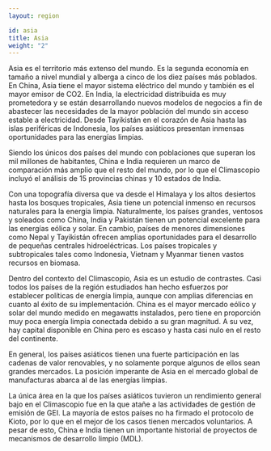 ```yaml
---
layout: region

id: asia
title: Asia
weight: "2"
---
```

Asia es el territorio más extenso del mundo. Es la segunda economía en tamaño a nivel mundial y alberga a cinco de los diez países más poblados. En China, Asia tiene el mayor sistema eléctrico del mundo y también es el mayor emisor de CO2. En India, la electricidad distribuida es muy prometedora y se están desarrollando nuevos modelos de negocios a fin de abastecer las necesidades de la mayor población del mundo sin acceso estable a electricidad. Desde Tayikistán en el corazón de Asia hasta las islas periféricas de Indonesia, los países asiáticos presentan inmensas oportunidades para las energías limpias.

Siendo los únicos dos países del mundo con poblaciones que superan los mil millones de habitantes, China e India requieren un marco de comparación más amplio que el resto del mundo, por lo que el Climascopio incluyó el análisis de 15 provincias chinas y 10 estados de India.

Con una topografía diversa que va desde el Himalaya y los altos desiertos hasta los bosques tropicales, Asia tiene un potencial inmenso en recursos naturales para la energía limpia. Naturalmente, los países grandes, ventosos y soleados como China, India y Pakistán tienen un potencial excelente para las energías eólica y solar. En cambio, países de menores dimensiones como Nepal y Tayikistán ofrecen amplias oportunidades para el desarrollo de pequeñas centrales hidroeléctricas. Los países tropicales y subtropicales tales como Indonesia, Vietnam y Myanmar tienen vastos recursos en biomasa.

Dentro del contexto del Climascopio, Asia es un estudio de contrastes. Casi todos los países de la región estudiados han hecho esfuerzos por establecer políticas de energía limpia, aunque con amplias diferencias en cuanto al éxito de su implementación. China es el mayor mercado eólico y solar del mundo medido en megawatts instalados, pero tiene en proporción muy poca energía limpia conectada debido a su gran magnitud. A su vez, hay capital disponible en China pero es escaso y hasta casi nulo en el resto del continente.

En general, los países asiáticos tienen una fuerte participación en las cadenas de valor renovables, y no solamente porque algunos de ellos sean grandes mercados. La posición imperante de Asia en el mercado global de manufacturas abarca al de las energías limpias.

La única área en la que los países asiáticos tuvieron un rendimiento general bajo en el Climascopio fue en la que atañe a las actividades de gestión de emisión de GEI. La mayoría de estos países no ha firmado el protocolo de Kioto, por lo que en el mejor de los casos tienen mercados voluntarios. A pesar de esto, China e India tienen un importante historial de proyectos de mecanismos de desarrollo limpio (MDL).